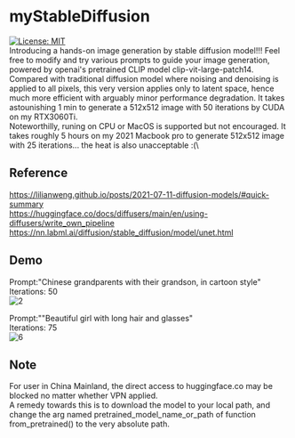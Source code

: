 # myStableDiffusion
[![License: MIT](https://img.shields.io/badge/License-MIT-yellow.svg)](https://opensource.org/licenses/MIT) \
Introducing a hands-on image generation by stable diffusion model!!! Feel free to modify and try various prompts to guide your image generation, powered by openai's pretrained CLIP model clip-vit-large-patch14.
Compared with traditional diffusion model where noising and denoising is applied to all pixels, this very version applies only to latent space, hence much more efficient with arguably minor performance degradation. It takes astounishing 1 min to generate a 512x512 image with 50 iterations by CUDA on my RTX3060Ti.\
Noteworthilly, runing on CPU or MacOS is supported but not encouraged. It takes roughly 5 hours on my 2021 Macbook pro to generate 512x512 image with 25 iterations... the heat is also unacceptable :(\


**Reference**
-----
https://lilianweng.github.io/posts/2021-07-11-diffusion-models/#quick-summary \
https://huggingface.co/docs/diffusers/main/en/using-diffusers/write_own_pipeline \
https://nn.labml.ai/diffusion/stable_diffusion/model/unet.html 

**Demo**
-----
Prompt:"Chinese grandparents with their grandson, in cartoon style" \
Iterations: 50\
![2](https://github.com/Pengkun-ZHU/myStableDiffusion/assets/56779575/d04d0ad3-3c7d-4d49-9c8a-8798f64cfd63) 

Prompt:""Beautiful girl with long hair and glasses"\
Iterations: 75\
![6](https://github.com/Pengkun-ZHU/myStableDiffusion/assets/56779575/cbe15854-1847-41ab-89cb-2864205cd8cd)



**Note**
-----
For user in China Mainland, the direct access to huggingface.co may be blocked no matter whether VPN applied. \
A remedy towards this is to download the model to your local path, and change the arg named pretrained_model_name_or_path of function from_pretrained() to the very absolute path.

